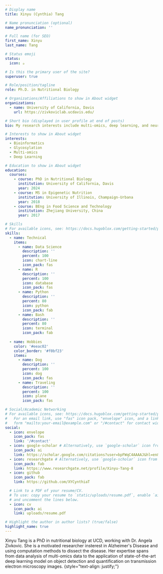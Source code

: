 ```yaml
---
# Display name
title: Xinyu (Cynthia) Tang

# Name pronunciation (optional)
name_pronunciation: ''

# Full name (for SEO)
first_name: Xinyu
last_name: Tang

# Status emoji
status:
  icon: ☕️

# Is this the primary user of the site?
superuser: true

# Role/position/tagline
role: Ph.D. in Nutritional Biology

# Organizations/Affiliations to show in About widget
organizations:
  - name: University of California, Davis
    url: https://zivkoviclab.ucdavis.edu/

# Short bio (displayed in user profile at end of posts)
bio: My research interests include multi-omics, deep learning, and neurodegerative diseases.

# Interests to show in About widget
interests:
  - Bioinformatics
  - Glycosylation
  - Multi-omics
  - Deep Learning

# Education to show in About widget
education:
  courses:
    - course: PhD in Nutritional Biology
      institution: University of California, Davis
      year: 2024
    - course: MS in Epigenetic Nutrition
      institution: University of Illinois, Champaign-Urbana
      year: 2018
    - course: BEng in Food Science and Technology
      institution: Zhejiang University, China
      year: 2017

# Skills
# For available icons, see: https://docs.hugoblox.com/getting-started/page-builder/#icons
skills:
  - name: Technical
    items:
      - name: Data Science
        description: ''
        percent: 100
        icon: chart-line
        icon_pack: fas
      - name: R
        description: ''
        percent: 100
        icon: database
        icon_pack: fas
      - name: Python
        description: ''
        percent: 80
        icon: python
        icon_pack: fab
      - name: Bash
        description: ''
        percent: 80
        icon: terminal
        icon_pack: fab
      
  - name: Hobbies
    color: '#eeac02'
    color_border: '#f0bf23'
    items:
      - name: Dog
        description: ''
        percent: 100
        icon: dog
        icon_pack: fas
      - name: Traveling
        description: ''
        percent: 100
        icon: plane
        icon_pack: fas

# Social/Academic Networking
# For available icons, see: https://docs.hugoblox.com/getting-started/page-builder/#icons
#   For an email link, use "fas" icon pack, "envelope" icon, and a link in the
#   form "mailto:your-email@example.com" or "/#contact" for contact widget.
social:
  - icon: envelope
    icon_pack: fas
    link: '/#contact'
  - icon: google-scholar # Alternatively, use `google-scholar` icon from `ai` icon pack
    icon_pack: ai
    link: https://scholar.google.com/citations?user=bpFWqC4AAAAJ&hl=en&authuser=1
  - icon: researchgate # Alternatively, use `google-scholar` icon from `ai` icon pack
    icon_pack: fab
    link: https://www.researchgate.net/profile/Xinyu-Tang-8
  - icon: github
    icon_pack: fab
    link: https://github.com/XYCynthiaT

  # Link to a PDF of your resume/CV.
  # To use: copy your resume to `static/uploads/resume.pdf`, enable `ai` icons in `params.yaml`,
  # and uncomment the lines below.
  - icon: cv
    icon_pack: ai
    link: uploads/resume.pdf

# Highlight the author in author lists? (true/false)
highlight_name: true
---
```


Xinyu Tang is a PhD in nutritional biology at UCD, working with Dr. Angela Zivkovic. She is a motivated researcher insterest in Alzheimer's Disease and using computation methods to dissect the disease. Her expertise spans from data analysis of multi-omics data to the application of state-of-the-art deep learning model on object detection and quantification on transmission electron microscopy images. 
{style="text-align: justify;"}
